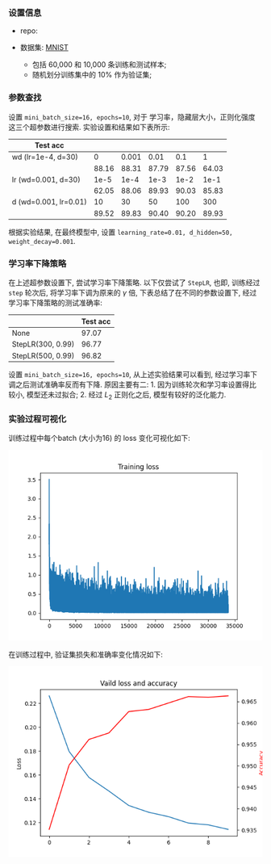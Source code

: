 

### 设置信息

- repo: 

- 数据集: [MNIST](http://yann.lecun.com/exdb/mnist/)
  - 包括 60,000 和 10,000 条训练和测试样本;
  - 随机划分训练集中的 10% 作为验证集;

### 参数查找

设置 `mini_batch_size=16, epochs=10`, 对于 学习率，隐藏层大小，正则化强度 这三个超参数进行搜索. 实验设置和结果如下表所示:

| Test acc              |       |       |       |       |       |
| --------------------- | ----- | ----- | ----- | ----- | ----- |
| wd (lr=1e-4, d=30)    | 0     | 0.001 | 0.01  | 0.1   | 1     |
|                       | 88.16 | 88.31 | 87.79 | 87.56 | 64.03 |
| lr (wd=0.001, d=30)   | 1e-5  | 1e-4  | 1e-3  | 1e-2  | 1e-1  |
|                       | 62.05 | 88.06 | 89.93 | 90.03 | 85.83 |
| d (wd=0.001, lr=0.01) | 10    | 30    | 50    | 100   | 300   |
|                       | 89.52 | 89.83 | 90.40 | 90.20 | 89.93 |

根据实验结果, 在最终模型中, 设置 `learning_rate=0.01, d_hidden=50, weight_decay=0.001`.

### 学习率下降策略

在上述超参数设置下, 尝试学习率下降策略. 以下仅尝试了 `StepLR`, 也即, 训练经过 `step` 轮次后, 将学习率下调为原来的 $\gamma$ 倍, 下表总结了在不同的参数设置下, 经过学习率下降策略的测试准确率:

|                   | Test acc |
| ----------------- | -------- |
| None              | 97.07    |
| StepLR(300, 0.99) | 96.77    |
| StepLR(500, 0.99) | 96.82    |

设置 `mini_batch_size=16, epochs=10`, 从上述实验结果可以看到, 经过学习率下调之后测试准确率反而有下降. 原因主要有二: 1. 因为训练轮次和学习率设置得比较小, 模型还未过拟合; 2. 经过 $L_2$ 正则化之后, 模型有较好的泛化能力.

### 实验过程可视化

训练过程中每个batch (大小为16) 的 loss 变化可视化如下:

![](../figs/train_loss.png)

在训练过程中, 验证集损失和准确率变化情况如下:

![](../figs/valid_loss_acc.png)
